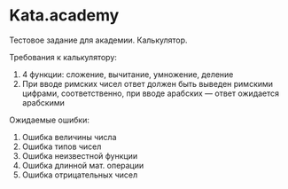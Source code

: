 # Kata.academy 
Тестовое задание для академии. Калькулятор.

Требования к калькулятору: 
1. 4 функции: сложение, вычитание, умножение, деление 
2. При вводе римских чисел ответ должен быть выведен римскими цифрами, соответственно, при вводе арабских — ответ ожидается арабскими 

Ожидаемые ошибки: 
1. Ошибка величины числа 
2. Ошибка типов чисел 
3. Ошибка неизвестной функции 
4. Ошибка длинной мат. операции 
5. Ошибка отрицательных чисел 
